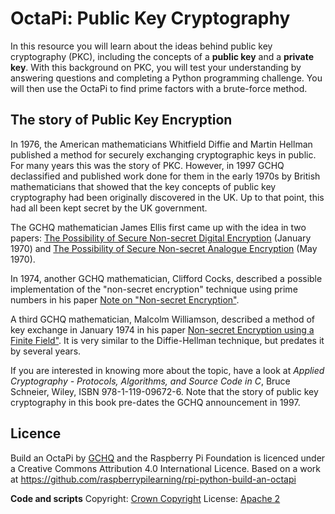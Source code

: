 # OctaPi: Public Key Cryptography

In this resource you will learn about the ideas behind public key cryptography (PKC), including the concepts of a **public key** and a **private key**. With this background on PKC, you will test your understanding by answering questions and completing a Python programming challenge. You will then use the OctaPi to find prime factors with a brute-force method.

## The story of Public Key Encryption

In 1976, the American mathematicians Whitfield Diffie and Martin Hellman published a method for securely exchanging cryptographic keys in public. For many years this was the story of PKC. However, in 1997 GCHQ declassified and published work done for them in the early 1970s by British mathematicians that showed that the key concepts of public key cryptography had been originally discovered in the UK. Up to that point, this had all been kept secret by the UK government.

The GCHQ mathematician James Ellis first came up with the idea in two papers: [The Possibility of Secure Non-secret Digital Encryption](https://www.gchq.gov.uk/sites/default/files/document_files/CESG_Research_Report_No_3006_0.pdf) (January 1970) and [The Possibility of Secure Non-secret Analogue Encryption](https://www.gchq.gov.uk/sites/default/files/document_files/CESG_Research_Report_No_3007_0.pdf) (May 1970).

In 1974, another GCHQ mathematician, Clifford Cocks, described a possible implementation of the "non-secret encryption" technique using prime numbers in his paper [Note on "Non-secret Encryption"](https://www.gchq.gov.uk/sites/default/files/document_files/Cliff%20Cocks%20paper%2019731120.pdf).

A third GCHQ mathematician, Malcolm Williamson, described a method of key exchange in January 1974 in his paper [Non-secret Encryption using a Finite Field"](https://www.gchq.gov.uk/sites/default/files/document_files/nonsecret_encryption_finite_field_0.pdf). It is very similar to the Diffie-Hellman technique, but predates it by several years.

If you are interested in knowing more about the topic, have a look at _Applied Cryptography - Protocols, Algorithms, and Source Code in C_, Bruce Schneier, Wiley, ISBN 978-1-119-09672-6. Note that the story of public key cryptography in this book pre-dates the GCHQ announcement in 1997.

## Licence

Build an OctaPi by [GCHQ](https://www.gchq.gov.uk/) and the Raspberry Pi Foundation is licenced under a Creative Commons Attribution 4.0 International Licence.
Based on a work at https://github.com/raspberrypilearning/rpi-python-build-an-octapi

**Code and scripts**
Copyright: [Crown Copyright](https://www.nationalarchives.gov.uk/information-management/re-using-public-sector-information/uk-government-licensing-framework/crown-copyright/)
License: [Apache 2](https://www.apache.org/licenses/LICENSE-2.0)

